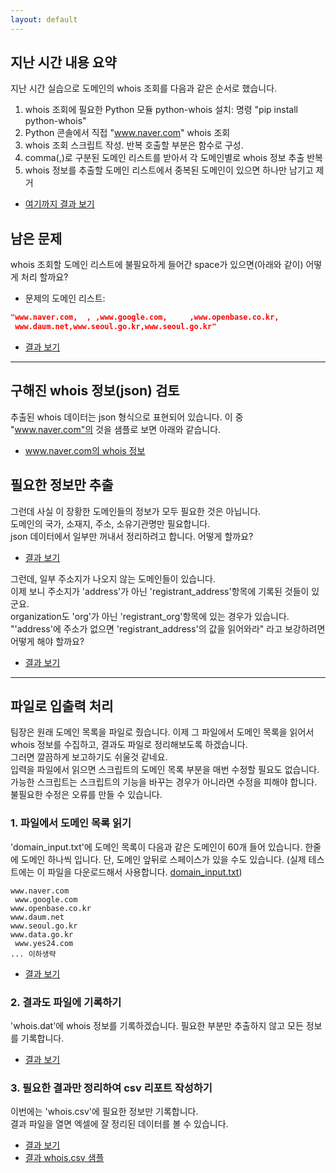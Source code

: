 ```yaml
---
layout: default
---
```


## 지난 시간 내용 요약

지난 시간 실습으로 도메인의 whois 조회를 다음과 같은 순서로 했습니다.

1. whois 조회에 필요한 Python 모듈 python-whois 설치: 명령 "pip install python-whois"
2. Python 콘솔에서 직접 "www.naver.com" whois 조회
3. whois 조회 스크립트 작성. 반복 호출할 부분은 함수로 구성.
4. comma(,)로 구분된 도메인 리스트를 받아서 각 도메인별로 whois 정보 추출 반복
5. whois 정보를 추출할 도메인 리스트에서 중복된 도메인이 있으면 하나만 남기고 제거
  * [여기까지 결과 보기](./exercise01.md)


## 남은 문제
whois 조회할 도메인 리스트에 불필요하게 들어간 space가 있으면(아래와 같이) 어떻게 처리 할까요?
  * 문제의 도메인 리스트: 
```json
"www.naver.com,  , ,www.google.com,     ,www.openbase.co.kr,
 www.daum.net,www.seoul.go.kr,www.seoul.go.kr"
```
  * [결과 보기](./exercise02.md)

---------------------------

## 구해진 whois 정보(json) 검토
추출된 whois 데이터는 json 형식으로 표현되어 있습니다. 이 중 "www.naver.com"의 것을 샘플로 보면 아래와 같습니다.
  * [www.naver.com의 whois 정보](./naver_whois.json.md)

## 필요한 정보만 추출
그런데 사실 이 장황한 도메인들의 정보가 모두 필요한 것은 아닙니다.  
도메인의 국가, 소재지, 주소, 소유기관명만 필요합니다.  
json 데이터에서 일부만 꺼내서 정리하려고 합니다. 어떻게 할까요?  
* [결과 보기](./exercise03.md)

그런데, 일부 주소지가 나오지 않는 도메인들이 있습니다.  
이제 보니 주소지가 'address'가 아닌 'registrant_address'항목에 기록된 것들이 있군요.  
organization도 'org'가 아닌 'registrant_org'항목에 있는 경우가 있습니다.  
"'address'에 주소가 없으면 'registrant_address'의 값을 읽어와라" 라고 보강하려면 어떻게 해야 할까요?  
* [결과 보기](./exercise04.md)

---------------------------

## 파일로 입출력 처리

팀장은 원래 도메인 목록을 파일로 줬습니다. 이제 그 파일에서 도메인 목록을 읽어서 whois 정보를 수집하고, 결과도 파일로 정리해보도록 하겠습니다.  
그러면 깔끔하게 보고하기도 쉬울것 같네요.  
입력을 파일에서 읽으면 스크립트의 도메인 목록 부분을 매번 수정할 필요도 없습니다.  
가능한 스크립트는 스크립트의 기능을 바꾸는 경우가 아니라면 수정을 피해야 합니다. 불필요한 수정은 오류를 만들 수 있습니다.  

### 1. 파일에서 도메인 목록 읽기

'domain_input.txt'에 도메인 목록이 다음과 같은 도메인이 60개 들어 있습니다.
한줄에 도메인 하나씩 입니다. 단, 도메인 앞뒤로 스페이스가 있을 수도 있습니다. 
(실제 테스트에는 이 파일을 다운로드해서 사용합니다. [domain_input.txt](./domain_input.txt))

```text
www.naver.com
 www.google.com
www.openbase.co.kr
www.daum.net
www.seoul.go.kr
www.data.go.kr
 www.yes24.com
... 이하생략
```
* [결과 보기](./exercise05.md)

### 2. 결과도 파일에 기록하기

'whois.dat'에 whois 정보를 기록하겠습니다. 필요한 부분만 추출하지 않고 모든 정보를 기록합니다.
* [결과 보기](./exercise06.md)

### 3. 필요한 결과만 정리하여 csv 리포트 작성하기

이번에는 'whois.csv'에 필요한 정보만 기록합니다.  
결과 파일을 열면 엑셀에 잘 정리된 데이터를 볼 수 있습니다.  

* [결과 보기](./exercise07.md)
* [결과 whois.csv 샘플](./whois.csv)